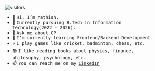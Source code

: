 ![visitors](https://visitor-badge.laobi.icu/badge?page_id=YathishGP003)

- 👷 <samp>Hi, I’m Yathish.
- 🔭 <samp>Currently pursuing B.Tech in Information Technology(2022 - 2026).
- 💬 <samp>Ask me about CP
- 🌱 <samp>I’m currently learning Frontend/Backend Development
- ⚡ <samp>I play games like cricket, badminton, chess, etc.
- 📚 <samp>I like reading books about physics, finance, philosophy, psychology, etc.
- 📫 <samp>You can reach me on my [LinkedIn](https://www.linkedin.com/in/yathishgp003/)

<!---
### Skills
[![My Skills](https://skillicons.dev/icons?i=html,css)](https://skillicons.dev) &nbsp;&nbsp;&nbsp;&nbsp;&nbsp; [![My Skills](https://skillicons.dev/icons?i=js,ts)](https://skillicons.dev) &nbsp;&nbsp;&nbsp;&nbsp;&nbsp; [![My Skills](https://skillicons.dev/icons?i=next,react)](https://skillicons.dev) &nbsp;&nbsp;&nbsp;&nbsp;&nbsp; [![My Skills](https://skillicons.dev/icons?i=c,cpp)](https://skillicons.dev) &nbsp;&nbsp;&nbsp;&nbsp;&nbsp; [![My Skills](https://skillicons.dev/icons?i=java,py)](https://skillicons.dev)
<br/>
--->
